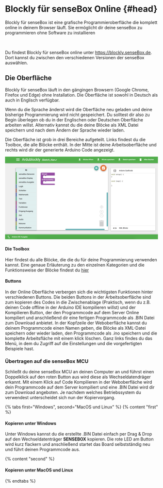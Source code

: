 
# Blockly für senseBox Online {#head}
 <div class="description">Blockly für senseBox ist eine grafische Programmieroberfläche die komplett online in deinem Browser läuft. Sie ermöglicht dir deine senseBox zu programmieren ohne Software zu installieren </div>
<div class="line">
    <br>
    <br>
</div>

Du findest Blockly für senseBox online unter <a href="https://blockly.sensebox.de">https://blockly.senseBox.de</a>. Dort kannst du zwischen den verschiedenen Versionen der senseBox auswählen. 

## Die Oberfläche

Blockly für senseBox läuft in den gängingen Browsern (Google Chrome, Firefox und Edge) ohne Installation. Die Oberfläche ist sowohl in Deutsch als auch in Englisch verfügbar.
<div class="box_warning">
    <i class="fa fa-exclamation-circle fa-fw" aria-hidden="true" style="color: #f0ad4e"></i>
    Wenn du die Sprache änderst wird die Oberfläche neu geladen und deine bisherige Programmierung wird nicht gespeichert. Du solltest dir also zu Begin überlegen ob du in der Englischen oder Deutschen Oberfläche arbeiten willst. Alternativ kannst du die deine Blöcke als XML Datei speichern und nach dem Ändern der Sprache wieder laden. 
</div>

Die Oberfläche ist grob in drei Bereiche aufgeteilt. Links findest du die Toolbox, die alle Blöcke enthält. In der Mitte ist deine Arbeitsoberfläche und rechts wird dir der generierte Arduino Code angezeigt. 

![Die Blockly für senseBox Oberfläche](../pictures/blockly_overview.png)

#### Die Toolbox

Hier findest du alle Blöcke, die die du für deine Programmierung verwenden kannst. Eine genaue Erläuterung zu den einzelnen Kategorien und die Funktionsweise der Blöcke findest du [hier](../bloecke/sensebox_sensoren.md)

#### Buttons

In der Online Oberfläche verbergen sich die wichtigsten Funktionen hinter verschiedenen Buttons. Die beiden Buttons in der Arbeitsoberfläche sind zum kopieren des Codes in die Zwischenablage (Praktisch, wenn du z.B. deinen Code offline in der Arduino IDE kompilieren willst) und der Kompilieren Button, der den Programmcode auf dem Server Online kompiliert und anschließend dir eine fertigen Programmcode als .BIN Datei zum Download anbietet. 
In der Kopfzeile der Weboberfläche kannst du deinem Programmcode einen Namen geben, die Blöcke als XML-Datei speichern oder wieder laden, den Programmcode als .ino speichern und die komplette Arbeitsfläche mit einem klick löschen. Ganz links findes du das Menü, in dem du Zugriff auf die Einstellungen und die vorgefertigten Beispiele hast.

### Übertragen auf die senseBox MCU

Schließt du deine senseBox MCU an deinen Computer an und führst einen Doppelklick auf den roten Button aus wird diese als Wechseldatendräger erkannt. Mit einem Klick auf Code Kompilieren in der Weboberfläche wird dein Programmcode auf dem Server kompiliert und eine .BIN Datei wird dir zum Download angeboten. Je nachdem welches Betriebssystem du verwendest unterscheidet sich nun der Kopiervorgang. 

{% tabs first="Windows", second="MacOS und Linux" %}
{% content "first" %}
#### Kopieren unter Windows 

Unter Windows kannst du die erstellte .BIN Datei einfach per Drag & Drop auf den Wechseldatenträger <b>SENSEBOX</b> kopieren. Die rote LED am Button wird kurz flackern und anschließend startet das Board selbstständig neu und führt deinen Programmcode aus. 


{% content "second" %}

#### Kopieren unter MacOS und Linux

{% endtabs %}



